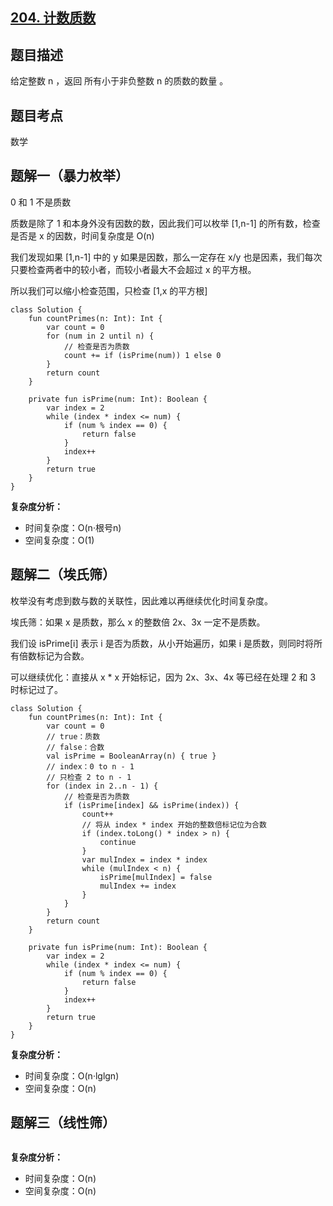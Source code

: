 ## [204. 计数质数](https://leetcode.cn/problems/count-primes/description/)

## 题目描述

给定整数 n ，返回 所有小于非负整数 n 的质数的数量 。

## 题目考点

数学

## 题解一（暴力枚举）

0 和 1 不是质数

质数是除了 1 和本身外没有因数的数，因此我们可以枚举 [1,n-1] 的所有数，检查是否是 x 的因数，时间复杂度是 O(n)

我们发现如果 [1,n-1] 中的 y 如果是因数，那么一定存在 x/y 也是因素，我们每次只要检查两者中的较小者，而较小者最大不会超过 x 的平方根。

所以我们可以缩小检查范围，只检查 [1,x 的平方根]

```
class Solution {
    fun countPrimes(n: Int): Int {
        var count = 0
        for (num in 2 until n) {
            // 检查是否为质数
            count += if (isPrime(num)) 1 else 0
        }
        return count
    }

    private fun isPrime(num: Int): Boolean {
        var index = 2
        while (index * index <= num) {
            if (num % index == 0) {
                return false
            }
            index++
        }
        return true
    }
}
```

**复杂度分析：**

- 时间复杂度：O(n·根号n)
- 空间复杂度：O(1) 

## 题解二（埃氏筛）

枚举没有考虑到数与数的关联性，因此难以再继续优化时间复杂度。

埃氏筛：如果 x 是质数，那么 x 的整数倍 2x、3x 一定不是质数。

我们设 isPrime[i] 表示 i 是否为质数，从小开始遍历，如果 i 是质数，则同时将所有倍数标记为合数。

可以继续优化：直接从 x * x 开始标记，因为 2x、3x、4x 等已经在处理 2 和 3 时标记过了。

```
class Solution {
    fun countPrimes(n: Int): Int {
        var count = 0
        // true：质数
        // false：合数
        val isPrime = BooleanArray(n) { true }
        // index：0 to n - 1
        // 只检查 2 to n - 1
        for (index in 2..n - 1) {
            // 检查是否为质数
            if (isPrime[index] && isPrime(index)) {
                count++
                // 将从 index * index 开始的整数倍标记位为合数
                if (index.toLong() * index > n) {
                    continue
                }
                var mulIndex = index * index
                while (mulIndex < n) {
                    isPrime[mulIndex] = false
                    mulIndex += index
                }
            }
        }
        return count
    }

    private fun isPrime(num: Int): Boolean {
        var index = 2
        while (index * index <= num) {
            if (num % index == 0) {
                return false
            }
            index++
        }
        return true
    }
}
```

**复杂度分析：**

- 时间复杂度：O(n·lglgn)
- 空间复杂度：O(n) 

## 题解三（线性筛）

```
```

**复杂度分析：**

- 时间复杂度：O(n)
- 空间复杂度：O(n) 
